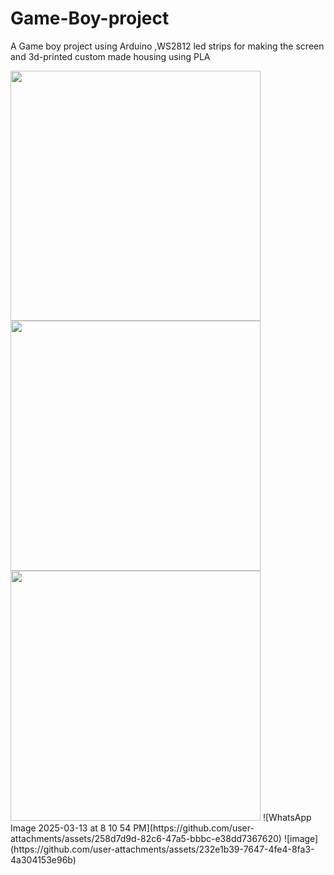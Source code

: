 # Game-Boy-project
A Game boy project using Arduino ,WS2812 led strips for making the screen and 3d-printed custom made housing using PLA 

<img src="https://github.com/user-attachments/assets/0d403d76-e883-4e62-a7e9-c9391188fd9c" width="400">
<img src="https://github.com/user-attachments/assets/141aefa1-9cf7-40d0-b229-d0f8c14b080f" width="400">
<img src="https://github.com/user-attachments/assets/5ccc3970-9bea-4d37-8115-39a438bb8868" width="400">
![WhatsApp Image 2025-03-13 at 8 10 54 PM](https://github.com/user-attachments/assets/258d7d9d-82c6-47a5-bbbc-e38dd7367620)
![image](https://github.com/user-attachments/assets/232e1b39-7647-4fe4-8fa3-4a304153e96b)
